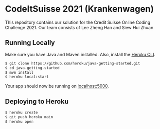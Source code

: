 # CodeItSuisse 2021 (Krankenwagen)

This repository contains our solution for the Credit Suisse Online Coding Challenge 2021. Our team
consists of Lee Zheng Han and Siew Hui Zhuan.

## Running Locally

Make sure you have Java and Maven installed. Also, install the [Heroku CLI](https://cli.heroku.com/).

```sh
$ git clone https://github.com/heroku/java-getting-started.git
$ cd java-getting-started
$ mvn install
$ heroku local:start
```

Your app should now be running on [localhost:5000](http://localhost:5000/).

## Deploying to Heroku

```sh
$ heroku create
$ git push heroku main
$ heroku open
```
